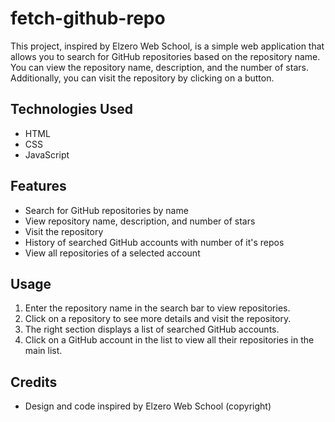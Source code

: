 # fetch-github-repo

This project, inspired by Elzero Web School, is a simple web application that allows you to search for GitHub repositories based on the repository name. You can view the repository name, description, and the number of stars. Additionally, you can visit the repository by clicking on a button.

## Technologies Used
- HTML
- CSS
- JavaScript

## Features
- Search for GitHub repositories by name
- View repository name, description, and number of stars
- Visit the repository
- History of searched GitHub accounts with number of it's repos
- View all repositories of a selected account

## Usage
1. Enter the repository name in the search bar to view repositories.
2. Click on a repository to see more details and visit the repository.
3. The right section displays a list of searched GitHub accounts.
4. Click on a GitHub account in the list to view all their repositories in the main list.

## Credits
- Design and code inspired by Elzero Web School (copyright)